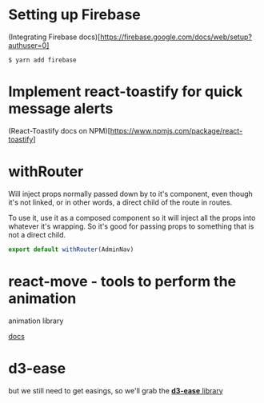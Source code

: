 # Setting up Firebase

(Integrating Firebase docs)[https://firebase.google.com/docs/web/setup?authuser=0]

```terminal
$ yarn add firebase
```

# Implement react-toastify for quick message alerts

(React-Toastify docs on NPM)[https://www.npmjs.com/package/react-toastify]

# withRouter

Will inject props normally passed down by <Route /> to it's component, even though it's not linked, or in other words, a direct child of the route in routes.

To use it, use it as a composed component so it will inject all the props into whatever it's wrapping. So it's good for passing props to something that is not a direct child.

```js
export default withRouter(AdminNav)
```

# react-move - tools to perform the animation

animation library

[docs](https://react-move.js.org/#/)

# d3-ease

but we still need to get easings, so we'll grab the [**d3-ease** library](https://www.npmjs.com/package/d3-ease)
